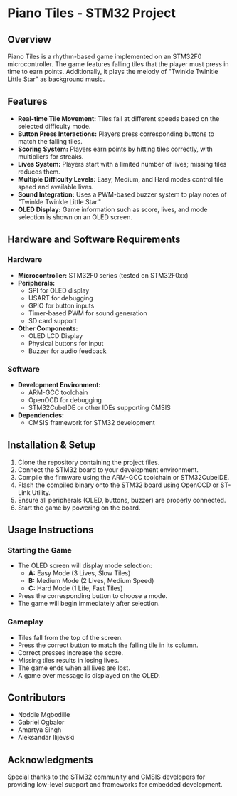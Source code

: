 # Piano Tiles - STM32 Project

## Overview
Piano Tiles is a rhythm-based game implemented on an STM32F0 microcontroller. The game features falling tiles that the player must press in time to earn points. Additionally, it plays the melody of "Twinkle Twinkle Little Star" as background music.

## Features
- **Real-time Tile Movement:** Tiles fall at different speeds based on the selected difficulty mode.
- **Button Press Interactions:** Players press corresponding buttons to match the falling tiles.
- **Scoring System:** Players earn points by hitting tiles correctly, with multipliers for streaks.
- **Lives System:** Players start with a limited number of lives; missing tiles reduces them.
- **Multiple Difficulty Levels:** Easy, Medium, and Hard modes control tile speed and available lives.
- **Sound Integration:** Uses a PWM-based buzzer system to play notes of "Twinkle Twinkle Little Star."
- **OLED Display:** Game information such as score, lives, and mode selection is shown on an OLED screen.

## Hardware and Software Requirements
### Hardware
- **Microcontroller:** STM32F0 series (tested on STM32F0xx)
- **Peripherals:**
  - SPI for OLED display
  - USART for debugging
  - GPIO for button inputs
  - Timer-based PWM for sound generation
  - SD card support
- **Other Components:**
  - OLED LCD Display
  - Physical buttons for input
  - Buzzer for audio feedback

### Software
- **Development Environment:**
  - ARM-GCC toolchain
  - OpenOCD for debugging
  - STM32CubeIDE or other IDEs supporting CMSIS
- **Dependencies:**
  - CMSIS framework for STM32 development

## Installation & Setup
1. Clone the repository containing the project files.
2. Connect the STM32 board to your development environment.
3. Compile the firmware using the ARM-GCC toolchain or STM32CubeIDE.
4. Flash the compiled binary onto the STM32 board using OpenOCD or ST-Link Utility.
5. Ensure all peripherals (OLED, buttons, buzzer) are properly connected.
6. Start the game by powering on the board.

## Usage Instructions
### Starting the Game
- The OLED screen will display mode selection:
  - **A:** Easy Mode (3 Lives, Slow Tiles)
  - **B:** Medium Mode (2 Lives, Medium Speed)
  - **C:** Hard Mode (1 Life, Fast Tiles)
- Press the corresponding button to choose a mode.
- The game will begin immediately after selection.

### Gameplay
- Tiles fall from the top of the screen.
- Press the correct button to match the falling tile in its column.
- Correct presses increase the score.
- Missing tiles results in losing lives.
- The game ends when all lives are lost.
- A game over message is displayed on the OLED.

## Contributors
- Noddie Mgbodille
- Gabriel Ogbalor
- Amartya Singh
- Aleksandar Ilijevski

## Acknowledgments
Special thanks to the STM32 community and CMSIS developers for providing low-level support and frameworks for embedded development.
